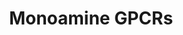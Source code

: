 ---
annotations:
- type: Pathway Ontology
  value: G protein mediated signaling pathway
authors:
- Nsalomonis
- MaintBot
- J.S.Fong
- Egonw
- Ddigles
- Khanspers
description: 'G protein–coupled receptors (GPCRs) which are also known as seven-(pass)-transmembrane
  domain receptors, 7TM receptors, heptahelical receptors, serpentine receptor, and
  G protein–linked receptors (GPLR), constitute a large protein family of receptors
  that detect molecules outside the cell and activate internal signal transduction
  pathways and, ultimately, cellular responses. Coupling with G proteins, they are
  called seven-transmembrane receptors because they pass through the cell membrane
  seven times. Source: [https://en.wikipedia.org/wiki/G_protein–coupled_receptor Wikipedia]   Monoamine
  GPCRs are Rhodopsin-like GPCRs that bind to monoamine neurotransmitters. [https://en.wikipedia.org/wiki/Monoamine_neurotransmitter
  Monoamine neurotransmitters]'
last-edited: 2019-09-17
organisms:
- Rattus norvegicus
redirect_from:
- /index.php/Pathway:WP276
- /instance/WP276
schema-jsonld:
- '@context': https://schema.org/
  '@id': https://wikipathways.github.io/pathways/WP276.html
  '@type': Dataset
  creator:
    '@type': Organization
    name: WikiPathways
  description: 'G protein–coupled receptors (GPCRs) which are also known as seven-(pass)-transmembrane
    domain receptors, 7TM receptors, heptahelical receptors, serpentine receptor,
    and G protein–linked receptors (GPLR), constitute a large protein family of receptors
    that detect molecules outside the cell and activate internal signal transduction
    pathways and, ultimately, cellular responses. Coupling with G proteins, they are
    called seven-transmembrane receptors because they pass through the cell membrane
    seven times. Source: [https://en.wikipedia.org/wiki/G_protein–coupled_receptor
    Wikipedia]   Monoamine GPCRs are Rhodopsin-like GPCRs that bind to monoamine neurotransmitters.
    [https://en.wikipedia.org/wiki/Monoamine_neurotransmitter Monoamine neurotransmitters]'
  keywords:
  - HTR5B
  - Adra2b
  - Chrm1
  - Chrm4
  - Chrm5
  - Htr1f
  - Drd3
  - Htr4
  - Muscarine
  - Adrb1
  - Htr1d
  - ADRA2A
  - Drd1a
  - Htr2c
  - Drd2
  - Adra2c
  - Adra1a
  - Htr2b
  - Htr6
  - Dopamine
  - Htr7
  - Drd4
  - Epinephrine
  - Hrh1
  - Chrm2
  - Drd5
  - Adra1d
  - Htr2a
  - HTR1E
  - Htr1b
  - Serotonin
  - Hrh2
  - Adrb2
  - Norepinephrine
  - Htr5a
  - Histamine
  - Htr1a
  - Adrb3
  - 'Acetylcholine '
  - Adra1b
  - Chrm3
  license: CC0
  name: Monoamine GPCRs
seo: CreativeWork
title: Monoamine GPCRs
wpid: WP276
---